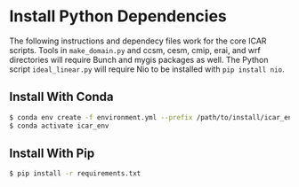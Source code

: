 # Install Python Dependencies
The following instructions and dependecy files work for the core ICAR scripts.
Tools in `make_domain.py` and ccsm, cesm, cmip, erai, and wrf directories will require Bunch and mygis packages as well.
The Python script `ideal_linear.py` will require Nio to be installed with `pip install nio`.

## Install With Conda
```bash
$ conda env create -f environment.yml --prefix /path/to/install/icar_env
$ conda activate icar_env
```

## Install With Pip
```bash
$ pip install -r requirements.txt
```
